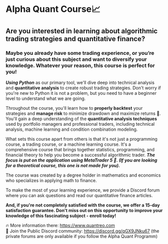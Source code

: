 # Alpha Quant Course📈
 
## Are you interested in learning about algorithmic trading strategies and quantitative finance?

### Maybe you already have some trading experience, or you’re just curious about this subject and want to diversify your knowledge. Whatever your reason, this course is perfect for you!


***Using Python*** as our primary tool, we'll dive deep into technical analysis and **quantitative analysis** to create robust trading strategies. Don't worry if you're new to Python it is not a problem, but you need to have a beginner level to understand what we are going.


Throughout the course, you'll learn how to **properly backtest** your strategies and **manage risk** to minimize drawdown and maximize returns 🚀. You'll gain a deep understanding of the **quantitative analysis techniques** used by portfolio managers and professional traders, including technical analysis, machine learning and condition combination modeling.


What sets this course apart from others is that it's not just a programming course, a trading course, or a machine learning course. It's a comprehensive course that brings together statistics, programming, and financial theory to help you become a successful algorithmic trader.
***The focus is put on the application using MetaTrader 5 💪. (If you are looking for a theoretical course, this one is not made for you).***


The course was created by a degree holder in mathematics and economics who specializes in applying math to finance.


To make the most of your learning experience, we provide a Discord forum where you can ask questions and read our quantitative finance articles.


**And, if you're not completely satisfied with the course, we offer a 15-day satisfaction guarantee. Don't miss out on this opportunity to improve your knowledge of this fascinating subject - enroll today!**


🔥 More information there: https://www.quantreo.com <br>
👥 Join the Public Discord community: https://discord.gg/qGX9JNku67
(the private forums are only available if you follow the Alpha Quant Programm)
